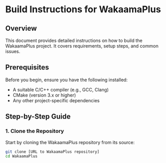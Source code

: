 # Build Instructions for WakaamaPlus

## Overview

This document provides detailed instructions on how to build the WakaamaPlus project. It covers requirements, setup steps, and common issues.

## Prerequisites

Before you begin, ensure you have the following installed:
- A suitable C/C++ compiler (e.g., GCC, Clang)
- CMake (version 3.x or higher)
- Any other project-specific dependencies

## Step-by-Step Guide

### 1. Clone the Repository

Start by cloning the WakaamaPlus repository from its source:

```bash
git clone [URL to WakaamaPlus repository]
cd WakaamaPlus
